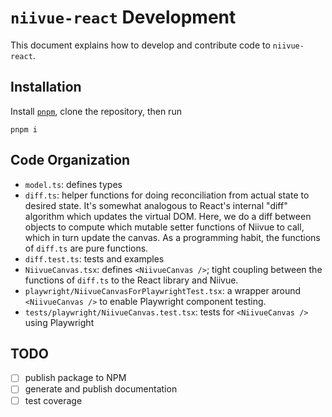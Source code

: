 # `niivue-react` Development

This document explains how to develop and contribute code to `niivue-react`.

## Installation

Install [`pnpm`](https://pnpm.io/installation), clone the repository, then run

```shell
pnpm i
```

## Code Organization

- `model.ts`: defines types
- `diff.ts`: helper functions for doing reconciliation from actual state to desired state.
  It's somewhat analogous to React's internal "diff" algorithm which updates the virtual DOM.
  Here, we do a diff between objects to compute which mutable setter functions of Niivue to call,
  which in turn update the canvas. As a programming habit, the functions of `diff.ts` are pure functions.
- `diff.test.ts`: tests and examples
- `NiivueCanvas.tsx`: defines `<NiivueCanvas />`; tight coupling between the functions of `diff.ts` to the React library and Niivue.
- `playwright/NiivueCanvasForPlaywrightTest.tsx`: a wrapper around `<NiivueCanvas />` to enable Playwright component testing.
- `tests/playwright/NiivueCanvas.test.tsx`: tests for `<NiivueCanvas />` using Playwright

## TODO

- [ ] publish package to NPM
- [ ] generate and publish documentation
- [ ] test coverage
